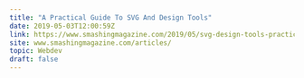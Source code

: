 ```yaml
---
title: "A Practical Guide To SVG And Design Tools"
date: 2019-05-03T12:00:59Z
link: https://www.smashingmagazine.com/2019/05/svg-design-tools-practical-guide/
site: www.smashingmagazine.com/articles/
topic: Webdev
draft: false
---
```

